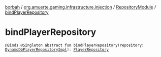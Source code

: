 [borbah](../../index.md) / [org.amuerte.gaming.infrastructure.injection](../index.md) / [RepositoryModule](index.md) / [bindPlayerRepository](./bind-player-repository.md)

# bindPlayerRepository

`@Binds @Singleton abstract fun bindPlayerRepository(repository: `[`DynamoDbPlayerRepositoryImpl`](../../org.amuerte.gaming.infrastructure.repository/-dynamo-db-player-repository-impl/index.md)`): `[`PlayerRepository`](../../org.amuerte.gaming.domain/-player-repository/index.md)
